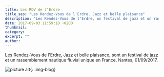 ```yaml
---
title: Les RDV de l'Erdre
title_seo: "Les Rendez-Vous de l'Erdre, Jazz et belle plaisance"
description: "Les Rendez-Vous de l'Erdre, un festival de jazz et un rassemblement nautique"
date: 2017-09-03 11:59:18 +0200
thumbnail:
category:
excerpt: ""
author:
---
```


Les Rendez-Vous de l'Erdre, Jazz et belle plaisance, sont un festival de jazz et un rassemblement nautique fluvial unique en France. Nantes, 01/09/2017.

![picture alt](/images/blog/rdv-erdre_01.jpg "Les RDV de l'Erdre backstage"){: .img-blog}
